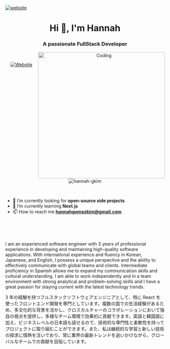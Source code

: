 [![website](https://firebasestorage.googleapis.com/v0/b/hannah-readme.appspot.com/o/hannah-coding-4.jpg.jpg?alt=media&token=d2429847-49d0-4cb6-a7ed-ced18a541a93)](https://hannahgkim.com/)

<h1 align="center">Hi 👋, I'm Hannah</h1>
<h3 align="center">A passionate FullStack Developer</h3>

<p align="center">
    <img align="right" alt="Coding" width="400" src="https://firebasestorage.googleapis.com/v0/b/hannah-readme.appspot.com/o/hannah-coding-5.jpg?alt=media&token=96c73bca-deed-42ea-acae-e08df376abea">
</p>

  <br>

<p align="center">
    <a href="https://hannahgkim.com/">
         <img src="https://img.shields.io/badge/HANNAHGKIM.COM-UP-pink.svg" alt="Website" />
    </a>
    <img src="https://komarev.com/ghpvc/?username=hannah-gkim&label=Profile%20views&color=0e75b6&style=flat" alt="hannah-gkim" />
</p>

<br>

- 🔭 I’m currently looking for **open-source side projects**
- 🌱 I’m currently learning **Next.js**
- 📫 How to reach me **hannahgomezkim@gmail.com**

<br>
<br><br>

I am an experienced software engineer with 3 years of professional experience in developing and maintaining high-quality software applications. With international experience and fluency in Korean, Japanese, and English, I possess a unique perspective and the ability to effectively communicate with global teams and clients. Intermediate proficiency in Spanish allows me to expand my communication skills and cultural understanding. I am able to work independently and in a team environment with strong analytical and problem-solving skills and I have a great passion for staying current with the latest technology trends.

3 年の経験を持つフルスタックソフトウェアエンジニアとして、特に React を使ったフロントエンド開発を専門としています。複数の国での生活経験があるため、多文化的な背景を活かし、クロスカルチャーのコラボレーションにおいて独自の視点を提供し、多様なチーム環境で効果的に貢献できます。英語と韓国語に加え、ビジネスレベルの日本語も話せるので、技術的な専門性と柔軟性を持ってプロジェクトに取り組むことができます。また、私は継続的な学習と新しい技術の探求に情熱を注いでおり、常に業界の最新トレンドを追いかけながら、グローバルなチームでの貢献を目指しています。

<!-- languages and tools -->
<!-- <h3 align="left">Languages and Tools:</h3>
<p align="left"> <a href="https://developer.mozilla.org/en-US/docs/Web/JavaScript" target="_blank"> <img src="https://img.icons8.com/color/48/000000/javascript--v1.png" alt="javascript" width="40" height="40"/></a> <a href="https://www.w3schools.com/html/" target="_blank"> <img src="https://img.icons8.com/color/48/000000/html-5--v1.png"alt="html5" width="40" height="40"/></a> <a href="https://www.w3schools.com/css/" target="_blank"> <img src="https://img.icons8.com/color/48/000000/css3.png" alt="css3" width="40" height="40"/></a> <a href="https://reactjs.org/" target="_blank"> <img src="https://img.icons8.com/color/48/000000/react-native.png" alt="react" width="40" height="40"/> </a> <a href="https://redux.js.org" target="_blank"> <img src="https://img.icons8.com/color/48/000000/redux.png" alt="redux" width="40" height="40"/> </a> <a href="https://nodejs.org" target="_blank"> <img src="https://img.icons8.com/color/48/000000/nodejs.png" alt="nodejs" width="40" height="40"/> </a> <a href="https://git-scm.com/" target="_blank"> <img src="https://img.icons8.com/color/48/000000/git.png" alt="git" width="40" height="40"/> </a> <a href="https://heroku.com" target="_blank"> <img src="https://img.icons8.com/color/48/000000/heroku.png" alt="heroku" width="40" height="40"/> </a> <a href="https://expressjs.com" target="_blank"> <img src="https://raw.githubusercontent.com/devicons/devicon/master/icons/express/express-original-wordmark.svg" alt="express" width="40" height="40"/> </a>
<a href="https://nestjs.com/" target="_blank">
<img src="https://raw.githubusercontent.com/get-icon/geticon/fc0f660daee147afb4a56c64e12bde6486b73e39/icons/nestjs.svg" alt="postman" width="40" height="40"/> </a><a href="https://graphql.org/" target="_blank">
<img src="https://raw.githubusercontent.com/get-icon/geticon/fc0f660daee147afb4a56c64e12bde6486b73e39/icons/graphql.svg" alt="postman" width="40" height="40"/> </a>
<a href="https://www.postgresql.org" target="_blank"> <img src="https://img.icons8.com/color/48/000000/postgreesql.png" alt="postgresql" width="40" height="40"/> </a><a href="https://webpack.js.org" target="_blank"> <img src="https://img.icons8.com/color/48/000000/webpack.png" alt="webpack" width="40" height="40"/> </a> <a href="https://firebase.google.com/" target="_blank"> <img src="https://img.icons8.com/color/48/000000/google-firebase-console.png" alt="firebase" width="40" height="40"/> <a href="https://cloud.google.com/" target="blank"> </a> <a href="https://cloud.google.com" target="_blank"> <img src="https://www.vectorlogo.zone/logos/google_cloud/google_cloud-icon.svg" alt="gcp" width="40" height="40"/> </a> <a href="https://postman.com" target="_blank">
<img src="https://www.vectorlogo.zone/logos/getpostman/getpostman-icon.svg" alt="postman" width="40" height="40"/> </a>
</p> -->

[website]: https://hannahgkim.com/
[youtube]: https://www.youtube.com/channel/UC_Fa6yrspcGcdNWEZnJmz1g
[linkedin]: https://www.linkedin.com/in/hannah-g-kim/
